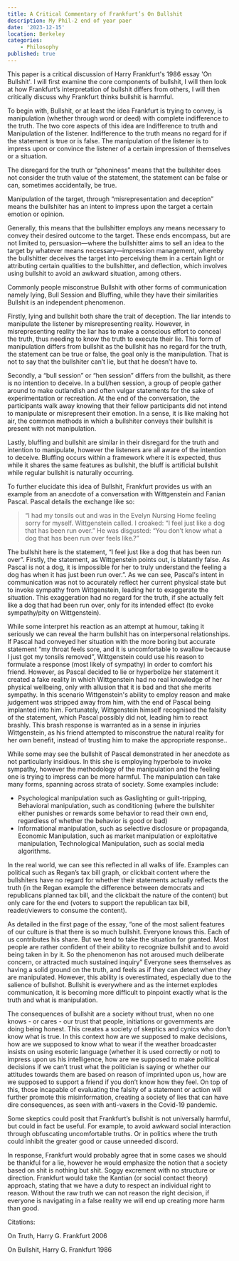 ```yaml
---
title: A Critical Commentary of Frankfurt’s On Bullshit
description: My Phil-2 end of year paer
date: '2023-12-15'
location: Berkeley
categories: 
    - Philosophy
published: true
---
```


This paper is a critical discussion of Harry Frankfurt's 1986 essay 'On Bullshit'. I will first examine the core components of bullshit, I will then look at how Frankfurt’s interpretation of bullshit differs from others, I will then critically discuss why Frankfurt thinks bullshit is harmful.

To begin with, Bullshit, or at least the idea Frankfurt is trying to convey, is manipulation (whether through word or deed) with complete indifference to the truth. The two core aspects of this idea are Indifference to truth and Manipulation of the listener. Indifference to the truth means no regard for if the statement is true or is false. The manipulation of the listener is to impress upon or convince the listener of a certain impression of themselves or a situation.

The disregard for the truth or “phoniness” means that the bullshiter does not consider the truth value of the statement, the statement can be false or can, sometimes accidentally, be true. 

Manipulation of the target, through “misrepresentation and deception” means the bullshiter has an intent to impress upon the target a certain emotion or opinion. 

Generally, this means that the bullshitter employs any means necessary to convey their desired outcome to the target. These ends encompass, but are not limited to, persuasion—where the bullshitter aims to sell an idea to the target by whatever means necessary—impression management, whereby the bullshitter deceives the target into perceiving them in a certain light or attributing certain qualities to the bullshitter, and deflection, which involves using bullshit to avoid an awkward situation, among others.

Commonly people misconstrue Bullshit with other forms of communication namely lying, Bull Session and Bluffing, while they have their similarities Bullshit is an independent phenomenon. 

Firstly, lying and bullshit both share the trait of deception. The liar intends to manipulate the listener by misrepresenting reality. However, in misrepresenting reality the liar has to make a conscious effort to conceal the truth, thus needing to know the truth to execute their lie. This form of manipulation differs from bullshit as the bullshit has no regard for the truth, the statement can be true or false, the goal only is the manipulation. That is not to say that the bullshiter can’t lie, but that he doesn’t have to.

Secondly, a “bull session” or “hen session” differs from the bullshit, as there is no intention to deceive. In a bull/hen session, a group of people gather around to make outlandish and often vulgar statements for the sake of experimentation or recreation. At the end of the conversation, the participants walk away knowing that their fellow participants did not intend to manipulate or misrepresent their emotion. In a sense, it is like making hot air, the common methods in which a bullshiter conveys their bullshit is present with not manipulation.

Lastly, bluffing and bullshit are similar in their disregard for the truth and intention to manipulate, however the listeners are all aware of the intention to deceive. Bluffing occurs within a framework where it is expected, thus while it shares the same features as bullshit, the bluff is artificial bullshit while regular bullshit is naturally occurring. 

To further elucidate this idea of Bullshit, Frankfurt provides us with an example from an anecdote of a conversation with Wittgenstein and Fanian Pascal. Pascal details the exchange like so:

> “I had my tonsils out and was in the Evelyn Nursing Home feeling sorry for myself. Wittgenstein called. I croaked: “I feel just like a dog that has been run over.” He was disgusted: “You don’t know what a dog that has been run over feels like.?”

The bullshit here is the statement, “I feel just like a dog that has been run over”. Firstly, the statement, as Wittgenstein points out, is blatantly false. As Pascal is not a dog, it is impossible for her to truly understand the feeling a dog has when it has just been run over.”. As we can see, Pascal's intent in communication was not to accurately reflect her current physical state but to invoke sympathy from Wittgenstein, leading her to exaggerate the situation. This exaggeration had no regard for the truth, if she actually felt like a dog that had been run over, only for its intended effect (to evoke sympathy/pity on Wittgenstein). 

While some interpret his reaction as an attempt at humour, taking it seriously we can reveal the harm bullshit has on interpersonal relationships. If Pascal had conveyed her situation with the more boring but accurate statement “my throat feels sore, and it is uncomfortable to swallow because I just got my tonsils removed”, Wittgenstein could use his reason to formulate a response (most likely of sympathy) in order to comfort his friend. However, as Pascal decided to lie or hyperbolize her statement it created a fake reality in which Wittgenstein had no real knowledge of her physical wellbeing, only with allusion that it is bad and that she merits sympathy. In this scenario Wittgenstein's ability to employ reason and make judgement was stripped away from him, with the end of Pascal being implanted into him. Fortunately, Wittgenstein himself recognised the falsity of the statement, which Pascal possibly did not, leading him to react brashly. This brash response is warranted as in a sense in injuries Wittgenstein, as his friend attempted to misconstrue the natural reality for her own benefit, instead of trusting him to make the appropriate response..

While some may see the bullshit of Pascal demonstrated in her anecdote as not particularly insidious. In this she is employing hyperbole to invoke sympathy, however the methodology of the manipulation and the feeling one is trying to impress can be more harmful. The manipulation can take many forms, spanning across strata of society. Some examples include:

- Psychological manipulation such as Gaslighting or guilt-tripping, Behavioral manipulation, such as conditioning (where the bullshiter either punishes or rewards some behavior to read their own end, regardless of whether the behavior is good or bad)
- Informational manipulation, such as selective disclosure or propaganda, Economic Manipulation, such as market manipulation or exploitative manipulation, Technological Manipulation, such as social media algorithms.

In the real world, we can see this reflected in all walks of life. Examples can political such as Regan’s tax bill graph, or clickbait content where the bullshiters have no regard for whether their statements actually reflects the truth (in the Regan example the difference between democrats and republicans planned tax bill, and the clickbait the nature of the content) but only care for the end (voters to support the republican tax bill, reader/viewers to consume the content). 

As detailed in the first page of the essay, “one of the most salient features of our culture is that there is so much bullshit. Everyone knows this. Each of us contributes his share. But we tend to take the situation for granted. Most people are rather confident of their ability to recognize bullshit and to avoid being taken in by it. So the phenomenon has not aroused much deliberate concern, or attracted much sustained inquiry” Everyone sees themselves as having a solid ground on the truth, and feels as if they can detect when they are manipulated. However, this ability is overestimated, especially due to the salience of bullshot. Bullshit is everywhere and as the internet explodes communication, it is becoming more difficult to pinpoint exactly what is the truth and what is manipulation. 

The consequences of bullshit are a society without trust, when no one knows - or cares - our trust that people, initiations or governments are doing being honest. This creates a society of skeptics and cynics who don’t know what is true. In this context how are we supposed to make decisions, how are we supposed to know what to wear if the weather broadcaster insists on using esoteric language (whether it is used correctly or not) to impress upon us his intelligence, how are we supposed to make political decisions if we can’t trust what the politician is saying or whether our attitudes towards them are based on reason of imprinted upon us, how are we supposed to support a friend if you don’t know how they feel. On top of this, those incapable of evaluating the falsity of a statement or action will further promote this misinformation, creating a society of lies that can have dire consequences, as seen with anti-vaxers in the Covid-19 pandemic. 

Some skeptics could posit that Frankfurt’s bullshit is not universally harmful, but could in fact be useful. For example, to avoid awkward social interaction through obfuscating uncomfortable truths. Or in politics where the truth could inhibit the greater good or cause unneeded discord. 

In response, Frankfurt would probably agree that in some cases we should be thankful for a lie, however he would emphasize the notion that a society based on shit is nothing but shit. Soggy excrement with no structure or direction. Frankfurt would take the Kantian (or social contact theory) approach, stating that we have a duty to respect an individual right to reason. Without the raw truth we can not reason the right decision, if everyone is navigating in a false reality we will end up creating more harm than good.

Citations: 

On Truth, Harry G. Frankfurt 2006

On Bullshit, Harry G. Frankfurt 1986